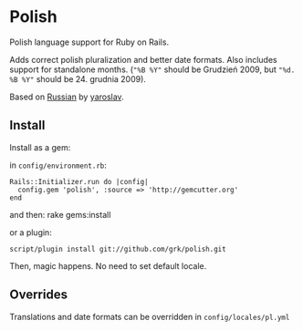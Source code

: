 Polish
======
Polish language support for Ruby on Rails.

Adds correct polish pluralization and better date formats. Also includes support for standalone months. (`"%B %Y"` should be Grudzień 2009, but `"%d. %B %Y"` should be 24. grudnia 2009).

Based on [Russian](http://github.com/yaroslav/russian/) by [yaroslav](http://github.com/yaroslav/).

Install
-------
Install as a gem:

in `config/environment.rb`:

    Rails::Initializer.run do |config|
      config.gem 'polish', :source => 'http://gemcutter.org'
    end

and then:
    rake gems:install


or a plugin:

    script/plugin install git://github.com/grk/polish.git


Then, magic happens. No need to set default locale.


Overrides
---------
Translations and date formats can be overridden in `config/locales/pl.yml`
